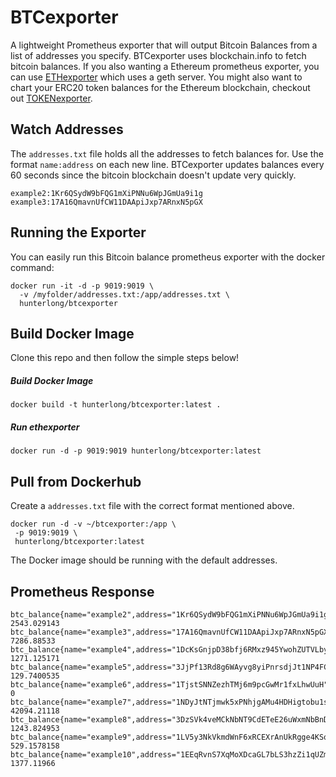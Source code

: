 # BTCexporter
A lightweight Prometheus exporter that will output Bitcoin Balances from a list of addresses you specify. BTCexporter uses blockchain.info to fetch bitcoin balances. If you also wanting a Ethereum prometheus exporter, you can use [ETHexporter](https://github.com/hunterlong/btcexporter) which uses a geth server. You might also want to chart your ERC20 token balances for the Ethereum blockchain, checkout out [TOKENexporter](https://github.com/hunterlong/tokenexporter).

## Watch Addresses
The `addresses.txt` file holds all the addresses to fetch balances for. Use the format `name:address` on each new line. BTCexporter updates balances every 60 seconds since the bitcoin blockchain doesn't update very quickly.
```
example2:1Kr6QSydW9bFQG1mXiPNNu6WpJGmUa9i1g
example3:17A16QmavnUfCW11DAApiJxp7ARnxN5pGX
```

## Running the Exporter
You can easily run this Bitcoin balance prometheus exporter with the docker command:
```
docker run -it -d -p 9019:9019 \
  -v /myfolder/addresses.txt:/app/addresses.txt \ 
  hunterlong/btcexporter
```

## Build Docker Image
Clone this repo and then follow the simple steps below!

##### Build Docker Image
`docker build -t hunterlong/btcexporter:latest .`

##### Run ethexporter
`docker run -d -p 9019:9019 hunterlong/btcexporter:latest`

## Pull from Dockerhub
Create a `addresses.txt` file with the correct format mentioned above.
```
docker run -d -v ~/btcexporter:/app \
 -p 9019:9019 \
 hunterlong/btcexporter:latest
```
The Docker image should be running with the default addresses.

## Prometheus Response
```
btc_balance{name="example2",address="1Kr6QSydW9bFQG1mXiPNNu6WpJGmUa9i1g"} 2543.029143
btc_balance{name="example3",address="17A16QmavnUfCW11DAApiJxp7ARnxN5pGX"} 7286.88533
btc_balance{name="example4",address="1DcKsGnjpD38bfj6RMxz945YwohZUTVLby"} 1271.125171
btc_balance{name="example5",address="3JjPf13Rd8g6WAyvg8yiPnrsdjJt1NP4FC"} 129.7400535
btc_balance{name="example6",address="1TjstSNNZezhTMj6m9pcGwMr1fxLhwUuH"} 0
btc_balance{name="example7",address="1NDyJtNTjmwk5xPNhjgAMu4HDHigtobu1s"} 42094.21118
btc_balance{name="example8",address="3DzSVk4veMCkNbNT9CdETeE26uWxmNbBnD"} 1243.824953
btc_balance{name="example9",address="1LV5y3NkVkmdWnF6xRCEXrAnUkRgge4KSq"} 529.1578158
btc_balance{name="example10",address="1EEqRvnS7XqMoXDcaGL7bLS3hzZi1qUZm1"} 1377.11966
```
